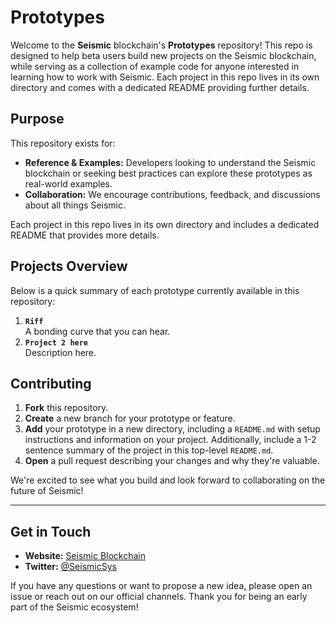 # Prototypes

Welcome to the **Seismic** blockchain's **Prototypes** repository! This repo is designed to help beta users build new projects on the Seismic blockchain, while serving as a collection of example code for anyone interested in learning how to work with Seismic. Each project in this repo lives in its own directory and comes with a dedicated README providing further details.

## Purpose

 This repository exists for:

- **Reference & Examples:** Developers looking to understand the Seismic blockchain or seeking best practices can explore these prototypes as real-world examples.  
- **Collaboration:** We encourage contributions, feedback, and discussions about all things Seismic. 

Each project in this repo lives in its own directory and includes a dedicated README that provides more details.

## Projects Overview

Below is a quick summary of each prototype currently available in this repository:

1. **`Riff`**  
   A bonding curve that you can hear.
2. **`Project 2 here`**  
   Description here.


## Contributing

1. **Fork** this repository.  
2. **Create** a new branch for your prototype or feature.  
3. **Add** your prototype in a new directory, including a `README.md` with setup instructions and information on your project. Additionally, include a 1-2 sentence summary of the project in this top-level `README.md`.
4. **Open** a pull request describing your changes and why they're valuable.

We're excited to see what you build and look forward to collaborating on the future of Seismic!

---

## Get in Touch

- **Website:** [Seismic Blockchain](https://www.seismic.systems)  
- **Twitter:** [@SeismicSys](https://x.com/SeismicSys) 

If you have any questions or want to propose a new idea, please open an issue or reach out on our official channels. Thank you for being an early part of the Seismic ecosystem!